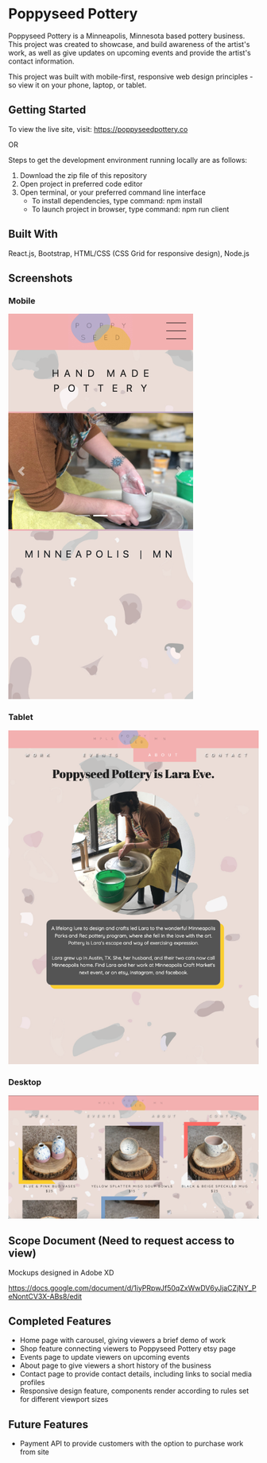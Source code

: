 # Poppyseed Pottery
Poppyseed Pottery is a Minneapolis, Minnesota based pottery business. This project was created to showcase, and build awareness of the artist's work, as well as give updates on upcoming events and provide the artist's contact information.

This project was built with mobile-first, responsive web design principles - so view it on your phone, laptop, or tablet.

## Getting Started

To view the live site, visit: 
https://poppyseedpottery.co

OR 

Steps to get the development environment running locally are as follows: 

1) Download the zip file of this repository
2) Open project in preferred code editor
3) Open terminal, or your preferred command line interface
    - To install dependencies, type command: 
        npm install
    - To launch project in browser, type command: 
        npm run client 

## Built With
React.js, Bootstrap, HTML/CSS (CSS Grid for responsive design), Node.js

## Screenshots

### Mobile
![screenshot](public/images/screenshot-mobile.png)

### Tablet
![screenshot](public/images/screenshot-tablet.png)

### Desktop
![screenshot](public/images/screenshot-desktop.png)


## Scope Document (Need to request access to view)

Mockups designed in Adobe XD

https://docs.google.com/document/d/1iyPRpwJf50qZxWwDV6yJjaCZjNY_PeNontCV3X-ABs8/edit

## Completed Features 

- Home page with carousel, giving viewers a brief demo of work 
- Shop feature connecting viewers to Poppyseed Pottery etsy page 
- Events page to update viewers on upcoming events 
- About page to give viewers a short history of the business 
- Contact page to provide contact details, including links to social media profiles 
- Responsive design feature, components render according to rules set for different viewport sizes

## Future Features 

- Payment API to provide customers with the option to purchase work from site





